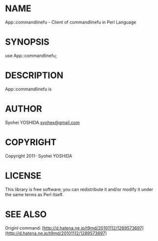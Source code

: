 # NAME

App::commandlinefu - Client of commandlinefu in Perl Language

# SYNOPSIS

  use App::commandlinefu;

# DESCRIPTION

App::commandlinefu is

# AUTHOR

Syohei YOSHIDA <syohex@gmail.com>

# COPYRIGHT

Copyright 2011- Syohei YOSHIDA

# LICENSE

This library is free software; you can redistribute it and/or modify
it under the same terms as Perl itself.

# SEE ALSO

Originl command: [http://d.hatena.ne.jp/t9md/20101112/1289573697](http://d.hatena.ne.jp/t9md/20101112/1289573697)